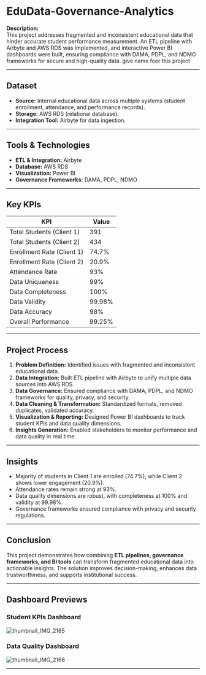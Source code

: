 # EduData-Governance-Analytics



**Description:**  
This project addresses fragmented and inconsistent educational data that hinder accurate student performance measurement. An ETL pipeline with Airbyte and AWS RDS was implemented, and interactive Power BI dashboards were built, ensuring compliance with DAMA, PDPL, and NDMO frameworks for secure and high-quality data. give name foer this project


---

## Dataset
- **Source:** Internal educational data across multiple systems (student enrollment, attendance, and performance records).
- **Storage:** AWS RDS (relational database).
- **Integration Tool:** Airbyte for data ingestion.

---

## Tools & Technologies
- **ETL & Integration:** Airbyte  
- **Database:** AWS RDS  
- **Visualization:** Power BI  
- **Governance Frameworks:** DAMA, PDPL, NDMO  

---

## Key KPIs
| KPI | Value |
|-----|-------|
| Total Students (Client 1) | 391 |
| Total Students (Client 2) | 434 |
| Enrollment Rate (Client 1) | 74.7% |
| Enrollment Rate (Client 2) | 20.9% |
| Attendance Rate | 93% |
| Data Uniqueness | 99% |
| Data Completeness | 100% |
| Data Validity | 99.98% |
| Data Accuracy | 98% |
| Overall Performance | 99.25% |

---

## Project Process
1. **Problem Definition:** Identified issues with fragmented and inconsistent educational data.  
2. **Data Integration:** Built ETL pipeline with Airbyte to unify multiple data sources into AWS RDS.  
3. **Data Governance:** Ensured compliance with DAMA, PDPL, and NDMO frameworks for quality, privacy, and security.  
4. **Data Cleaning & Transformation:** Standardized formats, removed duplicates, validated accuracy.  
5. **Visualization & Reporting:** Designed Power BI dashboards to track student KPIs and data quality dimensions.  
6. **Insights Generation:** Enabled stakeholders to monitor performance and data quality in real time.

---

## Insights
- Majority of students in Client 1 are enrolled (74.7%), while Client 2 shows lower engagement (20.9%).  
- Attendance rates remain strong at 93%.  
- Data quality dimensions are robust, with completeness at 100% and validity at 99.98%.  
- Governance frameworks ensured compliance with privacy and security regulations.  

---

## Conclusion
This project demonstrates how combining **ETL pipelines, governance frameworks, and BI tools** can transform fragmented educational data into actionable insights. The solution improves decision-making, enhances data trustworthiness, and supports institutional success.  

---

## Dashboard Previews
### Student KPIs Dashboard
![thumbnail_IMG_2165](https://github.com/user-attachments/assets/a8915e6b-d78b-441a-8141-009100adfc7e)


### Data Quality Dashboard
![thumbnail_IMG_2166](https://github.com/user-attachments/assets/8352c579-05ae-42c5-a3e9-e9bde04031a2)



---


